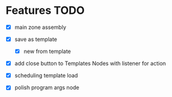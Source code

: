 
# Features TODO

- [X] main zone assembly
- [X] save as template
    - [X] new from template
- [X] add close button to Templates Nodes with listener for action
- [X] scheduling template load
- [X] polish program args node 


